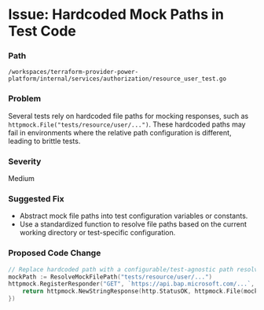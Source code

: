 # Issue: Hardcoded Mock Paths in Test Code

### Path
`/workspaces/terraform-provider-power-platform/internal/services/authorization/resource_user_test.go`

### Problem
Several tests rely on hardcoded file paths for mocking responses, such as `httpmock.File("tests/resource/user/...")`. These hardcoded paths may fail in environments where the relative path configuration is different, leading to brittle tests.

### Severity
Medium

### Suggested Fix
- Abstract mock file paths into test configuration variables or constants.
- Use a standardized function to resolve file paths based on the current working directory or test-specific configuration.

### Proposed Code Change
```go
// Replace hardcoded path with a configurable/test-agnostic path resolver function
mockPath := ResolveMockFilePath("tests/resource/user/...")
httpmock.RegisterResponder("GET", `https://api.bap.microsoft.com/...`, func(req *http.Request) (*http.Response, error) {
    return httpmock.NewStringResponse(http.StatusOK, httpmock.File(mockPath).String()), nil
})
```
